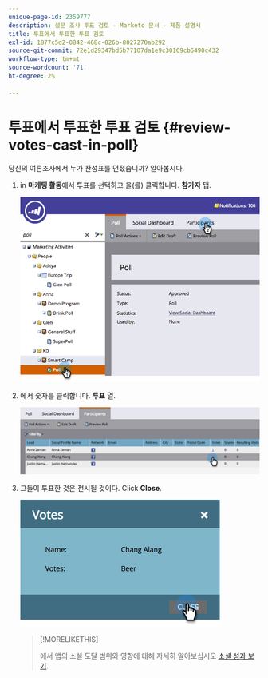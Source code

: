 ```yaml
---
unique-page-id: 2359777
description: 설문 조사 투표 검토 - Marketo 문서 - 제품 설명서
title: 투표에서 투표한 투표 검토
exl-id: 1877c5d2-0842-468c-826b-8027270ab292
source-git-commit: 72e1d29347bd5b77107da1e9c30169cb6490c432
workflow-type: tm+mt
source-wordcount: '71'
ht-degree: 2%

---
```


# 투표에서 투표한 투표 검토 {#review-votes-cast-in-poll}

당신의 여론조사에서 누가 찬성표를 던졌습니까? 알아봅시다.

1. in **마케팅 활동**&#x200B;에서 투표를 선택하고 을(를) 클릭합니다. **참가자** 탭.

   ![](assets/image2015-5-12-14-3a35-3a10.png)

1. 에서 숫자를 클릭합니다. **투표** 열.

   ![](assets/image2015-5-12-14-3a36-3a36.png)

1. 그들이 투표한 것은 전시될 것이다. Click **Close**.

   ![](assets/image2015-5-12-14-3a37-3a24.png)

   >[!MORELIKETHIS]
   >
   >에서 앱의 소셜 도달 범위와 영향에 대해 자세히 알아보십시오 [소셜 성과 보기](/help/marketo/product-docs/demand-generation/social/social-functions/view-social-performance.md).
